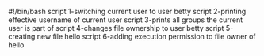 #!/bin/bash
script 1-switching current user to user betty
script 2-printing effective username of current user
script 3-prints all groups the current user is part of
script 4-changes file ownership to user betty
script 5-creating new file hello
script 6-adding execution permission to file owner of hello

